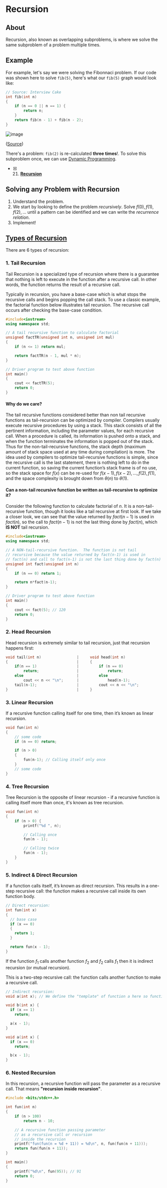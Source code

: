 # Recursion

## About

Recursion, also known as overlapping subproblems, is where we solve the same subproblem of a problem multiple times.

## Example

For example, let's say we were solving the Fibonnaci problem. If our code was shown here to solve `fib(5)`, here's what our `fib(5)` graph would look like:

```cpp
// Source: Interview Cake
int fib(int n)
{
    if (n == 0 || n == 1) {
        return n;
    }
    return fib(n - 1) + fib(n - 2);
}
```

![image](https://www.interviewcake.com/images/svgs/fibonacci__binary_tree_recursive.svg?bust=206)

([Source](https://www.interviewcake.com/concept/cpp/overlapping-subproblems?course=fc1&section=dynamic-programming-recursion))

There's a problem: `fib(2)` is re-calculated **three times**!. To solve this subproblem once, we can use [Dynamic Programming](../dp/README.md).

-   [x] 21. [**Recursion**](https://www.techiedelight.com/Tags/recursion/)

## Solving any Problem with Recursion

1. Understand the problem.
2. We start by looking to define the problem _recursively_. Solve $f(0), f(1), f(2), ...$ until a pattern can be identified and we can write the _recurrence relation_.
3. Implement!

## [Types of Recursion](https://www.geeksforgeeks.org/types-of-recursions/)

There are $6$ types of recursion:

### 1. Tail Recursion

Tail Recursion is a specialized type of recursion where there is a guarantee that nothing is left to execute in the function after a recursive call. In other words, the function returns the result of a recursive call.

Typically in recursion, you have a base-case which is what stops the recursive calls and begins popping the call stack. To use a classic example, the factorial function below illustrates tail recursion. The recursive call occurs after checking the base-case condition.

```cpp
#include<iostream>
using namespace std;

// A tail recursive function to calculate factorial
unsigned factTR(unsigned int n, unsigned int mul)
{
    if (n <= 1) return mul;

    return factTR(n - 1, mul * n);
}

// Driver program to test above function
int main()
{
    cout << factTR(5);
    return 0;
}
```

#### Why do we care?

The tail recursive functions considered better than non tail recursive functions as tail-recursion can be optimized by compiler. Compilers usually execute recursive procedures by using a stack. This stack consists of all the pertinent information, including the parameter values, for each recursive call. When a procedure is called, its information is pushed onto a stack, and when the function terminates the information is popped out of the stack. Thus for the non-tail-recursive functions, the stack depth (maximum amount of stack space used at any time during compilation) is more. The idea used by compilers to optimize tail-recursive functions is simple, since the recursive call is the last statement, there is nothing left to do in the current function, so saving the current function’s stack frame is of no use, so the stack space for $f(x)$ can be re-used for $f(x - 1), f(x - 2), ..., f(2), f(1)$, and the space complexity is brought down from $\theta(n)$ to $\theta(1)$.

#### Can a non-tail recursive function be written as tail-recursive to optimize it?

Consider the following function to calculate factorial of $n$. It is a non-tail-recursive function, though it looks like a tail recursive at first look. If we take a closer look, we can see that the value returned by $fact(n-1)$ is used in $fact(n)$, so the call to $fact(n-1)$ is not the last thing done by $fact(n)$, which **IS NOT** tail recursion.

```cpp
#include<iostream>
using namespace std;

// A NON-tail-recursive function.  The function is not tail
// recursive because the value returned by fact(n-1) is used in
// fact(n) and call to fact(n-1) is not the last thing done by fact(n)
unsigned int fact(unsigned int n)
{
    if (n == 0) return 1;

    return n*fact(n-1);
}

// Driver program to test above function
int main()
{
    cout << fact(5); // 120
    return 0;
}
```

### 2. Head Recursion

Head recursion is extremely similar to tail recursion, just that recursion happens first:

```cpp
void tail(int n)                |     void head(int n)
{                               |     {
    if(n == 1)                  |         if (n == 0)
        return;                 |             return;
    else                        |         else
        cout << n << "\n";      |             head(n-1);
    tail(n-1);                  |         cout << n << "\n";
}                               |     }
```

### 3. Linear Recursion

If a recursive function calling itself for one time, then it’s known as linear recursion.

```cpp
void fun(int n)
{
    // some code
    if (n == 0) return;

    if (n > 0)
    {
        fun(n-1); // Calling itself only once
    }
    // some code
}
```

### 4. Tree Recursion

Tree Recursion is the opposite of linear recursion - if a recursive function is calling itself more than once, it's known as tree recursion.

```cpp
void fun(int n)
{
    if (n > 0) {
        printf("%d ", n);

        // Calling once
        fun(n - 1);

        // Calling twice
        fun(n - 1);
    }
}
```

### 5. Indirect & Direct Recursion

If a function calls itself, it’s known as direct recursion. This results in a one-step recursive call: the function makes a recursive call inside its own function body.

```cpp
// Direct recursion:
int fun(int x)
{
  // base case
  if (x == 0)
  {
    return 1;
  }

  return fun(x - 1);
}
```

If the function $f_1$ calls another function $f_2$ and $f_2$ calls $f_1$ then it is indirect recursion (or mutual recursion).

This is a two-step recursive call: the function calls another function to make a recursive call.

```cpp
// Indirect recursion:
void a(int x); // We define the "template" of function a here so function b knows that function a exists

void b(int x) {
  if (x == 1)
    return;

  a(x - 1);
}

void a(int x) {
  if (x == 0)
    return;

  b(x - 1);
}
```

### 6. Nested Recursion

In this recursion, a recursive function will pass the parameter as a recursive call. That means **"recursion inside recursion"**.

```cpp
#include <bits/stdc++.h>

int fun(int n)
{
	if (n > 100)
		return n - 10;

	// A recursive function passing parameter
	// as a recursive call or recursion
	// inside the recursion
  	printf("fun(fun(n = %d + 11)) = %d\n", n, fun(fun(n + 11)));
	return fun(fun(n + 11));
}

int main()
{
	printf("%d\n", fun(95)); // 91
	return 0;
}
```
